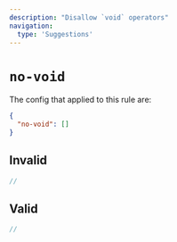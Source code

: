 ```yaml
---
description: "Disallow `void` operators"
navigation:
  type: 'Suggestions'
---
```


# `no-void`

The config that applied to this rule are:

```json
{
  "no-void": []
}
```

## Invalid

```js invalid
//
```

## Valid

```js valid
//
```
  